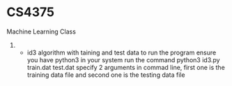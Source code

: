 # CS4375
Machine Learning Class

1. -  id3 algorithm with taining and test data
      to run the program ensure you have python3 in your system
      run the command python3 id3.py train.dat test.dat
      specify 2 arguments in commad line, first one is the training data file and second one is the testing data file
